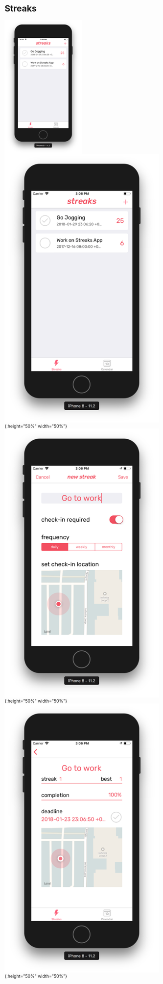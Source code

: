 # Streaks

<a href="Home"><img src="https://raw.githubusercontent.com/chrisaguilera/Streaks/master/Supporting%20Files/Assets.xcassets/streaks_home.imageset/streaks_home.png" align="left" height="50%" width="50%" ></a>
![Home](https://raw.githubusercontent.com/chrisaguilera/Streaks/master/Supporting%20Files/Assets.xcassets/streaks_home.imageset/streaks_home.png) {:height="50%" width="50%"} ![New Event](https://raw.githubusercontent.com/chrisaguilera/Streaks/master/Supporting%20Files/Assets.xcassets/streaks_newEvent.imageset/streaks_newEvent.png) {:height="50%" width="50%"} ![Event](https://raw.githubusercontent.com/chrisaguilera/Streaks/master/Supporting%20Files/Assets.xcassets/streaks_event.imageset/streaks_event.png) {:height="50%" width="50%"}
